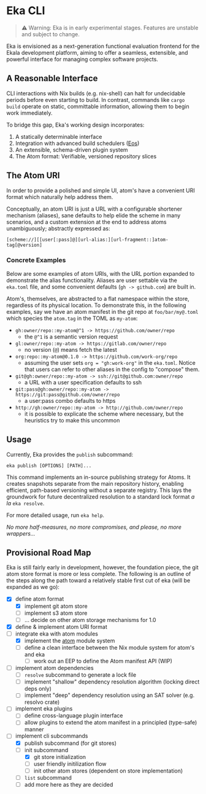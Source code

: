 # Eka CLI

> ⚠️ Warning: Eka is in early experimental stages. Features are unstable and subject to change.

Eka is envisioned as a next-generation functional evaluation frontend for the Ekala development platform, aiming to offer a seamless, extensible, and powerful interface for managing complex software projects.

## A Reasonable Interface

CLI interactions with Nix builds (e.g. nix-shell) can halt for undecidable periods before even starting to build. In contrast, commands like `cargo build` operate on static, committable information, allowing them to begin work immediately.

To bridge this gap, Eka's working design incorporates:

1. A statically determinable interface
2. Integration with advanced build schedulers ([Eos][eos])
3. An extensible, schema-driven plugin system
4. The Atom format: Verifiable, versioned repository slices

## The Atom URI

In order to provide a polished and simple UI, atom's have a convenient URI format which naturally help address them.

Conceptually, an atom URI is just a URL with a configurable shortener mechanism (aliases), sane defaults to help elide the scheme in many scenarios, and a custom extension at the end to address atoms unambiguously; abstractly expressed as:

```
[scheme://][[user[:pass]@][url-alias:][url-fragment::]atom-tag[@version]
```

### Concrete Examples

Below are some examples of atom URIs, with the URL portion expanded to demonstrate the alias functionality. Aliases are user settable via the `eka.toml` file, and some convenient defaults (`gh -> github.com`) are built in.

Atom's, themselves, are abstracted to a flat namespace within the store, regardless of its physical location. To demonstrate this, in the following examples, say we have an atom manifest in the git repo at `foo/bar/my@.toml` which species the `atom.tag` in the TOML as `my-atom`:

- `gh:owner/repo::my-atom@^1 -> https://github.com/owner/repo`
  - the `@^1` is a semantic version request
- `gl:owner/repo::my-atom -> https://gitlab.com/owner/repo`
  - no version (`@`) means fetch the latest
- `org:repo::my-atom@0.1.0 -> https://github.com/work-org/repo`
  - assuming the user sets `org = "gh:work-org"` in the `eka.toml`. Notice that users can refer to other aliases in the config to "compose" them.
- `git@gh:owner/repo::my-atom -> ssh://git@github.com:owner/repo`
  - a URL with a user specification defaults to ssh
- `git:pass@gh:owner/repo::my-atom -> https://git:pass@github.com/owner/repo`
  - a user:pass combo defaults to https
- `http://gh:owner/repo::my-atom -> http://github.com/owner/repo`
  - it is possible to explicate the scheme where necessary, but the heuristics try to make this uncommon

## Usage

Currently, Eka provides the `publish` subcommand:

```
eka publish [OPTIONS] [PATH]...
```

This command implements an in-source publishing strategy for Atoms. It creates snapshots separate from the main repository history, enabling efficient, path-based versioning without a separate registry. This lays the groundwork for future decentralized resolution to a standard lock format _a la_ `eka resolve`.

For more detailed usage, run `eka help`.

_No more half-measures, no more compromises, and please, no more wrappers..._

## Provisional Road Map

Eka is still fairly early in development, however, the foundation piece, the git atom store format is more or less complete. The following is an outline of the steps along the path toward a relatively stable first cut of eka (will be expanded as we go):

- [x] define atom format
  - [x] implement git atom store
  - [ ] implement s3 atom store
  - [ ] ... decide on other atom storage mechanisms for 1.0
- [x] define & implement atom URI format
- [ ] integrate eka with atom modules
  - [x] implement the [atom](https://github.com/ekala-project/atom) module system
  - [ ] define a clean interface between the Nix module system for atom's and eka
    - [ ] work out an EEP to define the Atom manifest API (WIP)
- [ ] implement atom dependencies
  - [ ] `resolve` subcommand to generate a lock file
  - [ ] implement "shallow" dependency resolution algorithm (locking direct deps only)
  - [ ] implement "deep" dependency resolution using an SAT solver (e.g. resolvo crate)
- [ ] implement eka plugins
  - [ ] define cross-language plugin interface
  - [ ] allow plugins to extend the atom manifest in a principled (type-safe) manner
- [ ] implement cli subcommands
  - [x] publish subcommand (for git stores)
  - [ ] init subcommand
    - [x] git store initialization
    - [ ] user friendly initilization flow
    - [ ] init other atom stores (dependent on store implementation)
  - [ ] `list` subcommand
  - [ ] add more here as they are decided

[eos]: https://github.com/ekala-project/eos-gateway
